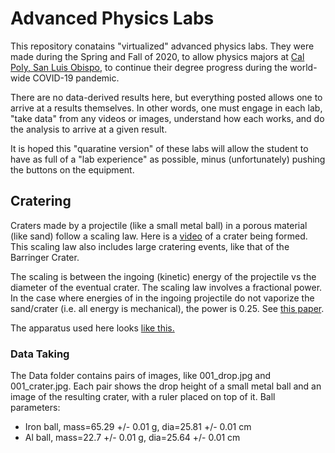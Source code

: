 # Advanced Physics Labs


This repository conatains "virtualized" advanced physics labs. They were made during the Spring and Fall of 2020, to allow physics majors at [Cal Poly, San Luis Obispo](https://physics.calpoly.edu), to continue their degree progress during the world-wide COVID-19 pandemic. 

There are no data-derived results here, but everything posted allows one to arrive at a results themselves. In other words, one must engage in each lab, "take data" from any videos or images, understand how each works, and do the analysis to arrive at a given result.

It is hoped this "quaratine version" of these labs will allow the student to have as full of a "lab experience" as possible, minus (unfortunately) pushing the buttons on the equipment.

## Cratering

Craters made by a projectile (like a small metal ball) in a porous material (like sand) follow a scaling law. Here is a [video](Labs/Cratering/Apparatus/slmo_crater.mov) of a crater being formed. This scaling law also includes large cratering events, like that of the Barringer Crater.  

The scaling is between the ingoing (kinetic) energy of the projectile vs the diameter of the eventual crater.  The scaling law involves a fractional power.  In the case where energies of in the ingoing projectile do not vaporize the sand/crater (i.e. all energy is mechanical), the power is 0.25.  See [this paper](Labs/Cratering/Info/crater_paper.pdf).  

The apparatus used here looks [like this.](Labs/Cratering/Apparatus/app01.jpg)

### Data Taking

The Data folder contains pairs of images, like 001_drop.jpg and 001_crater.jpg.  Each pair shows the drop height of a small metal ball and an image of the resulting crater, with a ruler placed on top of it.  Ball parameters:

* Iron ball, mass=65.29 +/- 0.01 g, dia=25.81 +/- 0.01 cm
* Al ball, mass=22.7 +/- 0.01 g, dia=25.64 +/- 0.01 cm





